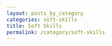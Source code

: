 ```yaml
---
layout: posts_by_category
categories: soft-skills
title: Soft Skills
permalink: /category/soft-skills
---
```

